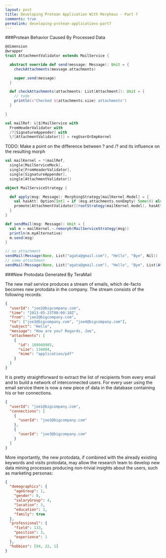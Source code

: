 ```yaml
---
layout: post
title: Developing Protean Application With Morpheus - Part 7
comments: true
permalink: developing-protean-applications-part7
---
```


###Protean Behavior Caused By Processed Data

```scala
@dimension
@wrapper
trait AttachmentValidator extends MailService {

  abstract override def send(message: Message): Unit = {
    checkAttachments(message.attachments)

    super.send(message)
  }

  def checkAttachments(attachments: List[Attachment]): Unit = {
    // todo
    println(s"Checked ${attachments.size} attachments")
  }

}
```

```scala
val mailRef: &[$[MailService with
  FromHeaderValidator with
  /?[SignatureAppender] with
  \?[AttachmentValidator]]] = regUserOrEmpKernel
```

TODO: Make a point on the difference between \? and /? and its influence
on the resulting morph

```scala
val mailKernel = *(mailRef,
  single[MailServiceMock],
  single[FromHeaderValidator],
  single[SignatureAppender],
  single[AttachmentValidator])
```

```scala
object MailServiceStrategy {

  def apply(msg: Message): MorphingStrategy[mailKernel.Model] = {
    val hasAtt: Option[Int] = if (msg.attachments.nonEmpty) Some(0) else None
    promote[AttachmentValidator](rootStrategy(mailKernel.model), hasAtt)
  }
}
```

```scala
def sendMail(msg: Message): Unit = {
  val m = mailKernel.~.remorph(MailServiceStrategy(msg))
  println(m.myAlternative)
  m.send(msg)
}
```

```scala
// no attachment
sendMail(Message(None, List("agata@gmail.com"), "Hello", "Bye", Nil))
// some attachment
sendMail(Message(None, List("agata@gmail.com"), "Hello", "Bye", List(Attachment("att1", Array[Byte](0,1,2), "mime1"))))
```

###New Protodata Generated By TeraMail

The new mail service produces a stream of emails, which de-facto becomes new protodata
in the company. The stream consists of the following records:

```json
{
  "userId": "joe2@bigcompany.com",
  "time": "2013-05-23T00:00:10Z",
  "from": "joe2@bigcompany.com",
  "to": ["joe3@bigcompany.com", "joe4@bigcompany.com"],
  "subject": "Hello",
  "message": "How are you? Regards, Joe",
  "attachments": [
    {
      "id": 100049985,
      "size": 134004,
      "mime": "application/pdf"
    }
  ]
}
```

It is pretty straightforward to extract the list of recipients from every email
and to build a network of interconnected users. For every user using the email
service there is now a new piece of data in the database containing his or her
connections.

```json
{
  "userId": "joe1@bigcompany.com",
  "connections": [
    {
      "userId": "joe2@bigcompany.com"
    },
    {
      "userId": "joe3@bigcompany.com"
    }
  ]
}
```

More importantly, the new protodata, if combined with the already existing
keywords and visits protodata, may allow the research team to develop new data
mining processes producing non-trivial insights about the users, such as
marketing personas:

```json
{
  "demographics": {
    "ageGroup": 1,
    "gender": 0,
    "salaryGroup": 4,
    "location": 3,
    "education": 1,
    "family": true
  },
  "professional": {
    "field": 133,
    "position": 3,
    "experience": 1
  },
  "hobbies": [94, 22, 1]
}
```
